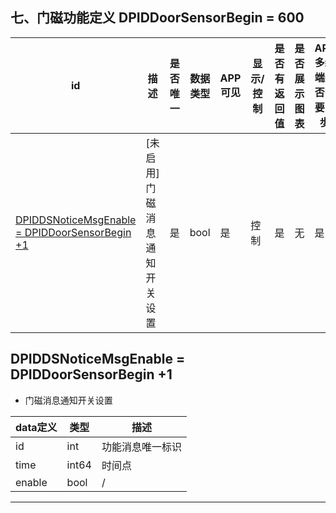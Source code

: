 ## 七、门磁功能定义 DPIDDoorSensorBegin = 600
| id     |描述       |是否唯一   |数据类型    |APP可见    |显示/控制     |是否有返回值   | 是否展示图表    | APP多终端是否需要同步 | 是否推送消息到APP端 |
|-------|----------|----------|----------|----------|------------ |---------|---------|------|------|
| [DPIDDSNoticeMsgEnable = DPIDDoorSensorBegin +1](doorsensor_msg_define.md#dpiddsnoticemsgenable-dpiddoorsensorbegin-1)    | [未启用]门磁消息通知开关设置  | 是        | bool     | 是        | 控制         | 是     |无       | 是 | 否 |


## DPIDDSNoticeMsgEnable = DPIDDoorSensorBegin +1

*  门磁消息通知开关设置 

|  data定义 |    类型| 描述 | 
|---|---|---|
|id|int| 功能消息唯一标识|
|time| int64| 时间点 |
|enable|bool| / |


---